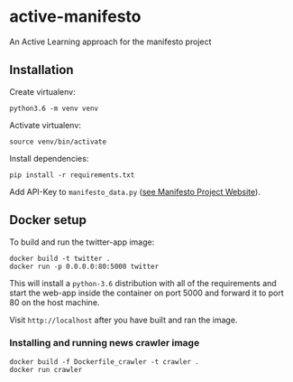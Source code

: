 # active-manifesto
An Active Learning approach for the manifesto project

## Installation
Create virtualenv:

  `python3.6 -m venv venv`

Activate virtualenv:

  `source venv/bin/activate`

Install dependencies:

  `pip install -r requirements.txt`

Add API-Key to `manifesto_data.py` ([see Manifesto Project Website](https://manifestoproject.wzb.eu/information/documents/api)).

## Docker setup

To build and run the twitter-app image:

```
docker build -t twitter .
docker run -p 0.0.0.0:80:5000 twitter
```

This will install a `python-3.6` distribution
with all of the requirements and start the web-app
inside the container on port 5000 and forward it to
port 80 on the host machine.

Visit `http://localhost` after you have built and ran the image.

### Installing and running news crawler image

```
docker build -f Dockerfile_crawler -t crawler .
docker run crawler
```
